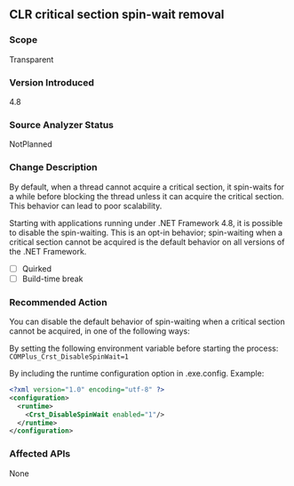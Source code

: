 ## CLR critical section spin-wait removal

### Scope

Transparent

### Version Introduced

4.8

### Source Analyzer Status

NotPlanned

### Change Description

By default, when a thread cannot acquire a critical section, it spin-waits for a while before blocking the thread unless it can acquire the critical section. This behavior can lead to poor scalability.

Starting with applications running under .NET Framework 4.8, it is possible to disable the spin-waiting. This is an opt-in behavior; spin-waiting when a critical section cannot be acquired is the default behavior on all versions of the .NET Framework.

- [ ] Quirked
- [ ] Build-time break

### Recommended Action

You can disable the default behavior of spin-waiting when a critical section cannot be acquired, in one of the following ways:

By setting the following environment variable before starting the process:
  `COMPlus_Crst_DisableSpinWait=1`

By including the runtime configuration option in <app>.exe.config. Example:
  ```xml
  <?xml version="1.0" encoding="utf-8" ?>
  <configuration>
    <runtime>
      <Crst_DisableSpinWait enabled="1"/>
    </runtime>
  </configuration>
  ```

### Affected APIs

None

